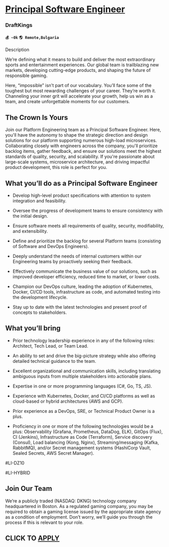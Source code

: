 # [Principal Software Engineer](https://www.remotewlb.com/apply/principal-software-engineer-79880)  
### DraftKings  
#### `💰 ~0k` `🌎 Remote,Bulgaria`  

Description

We’re defining what it means to build and deliver the most extraordinary sports and entertainment experiences. Our global team is trailblazing new markets, developing cutting-edge products, and shaping the future of responsible gaming.

Here, “impossible” isn’t part of our vocabulary. You’ll face some of the toughest but most rewarding challenges of your career. They’re worth it. Channeling your inner grit will accelerate your growth, help us win as a team, and create unforgettable moments for our customers.

## The Crown Is Yours

Join our Platform Engineering team as a Principal Software Engineer. Here, you'll have the autonomy to shape the strategic direction and design solutions for our platform supporting numerous high-load microservices. Collaborating closely with engineers across the company, you'll prioritize backlog items, gather feedback, and ensure our solutions meet the highest standards of quality, security, and scalability. If you're passionate about large-scale systems, microservice architecture, and driving impactful product development, this role is perfect for you.

## What you’ll do as a Principal Software Engineer

  * Develop high-level product specifications with attention to system integration and feasibility.

  * Oversee the progress of development teams to ensure consistency with the initial design.

  * Ensure software meets all requirements of quality, security, modifiability, and extensibility.

  * Define and prioritize the backlog for several Platform teams (consisting of Software and DevOps Engineers).

  * Deeply understand the needs of internal customers within our Engineering teams by proactively seeking their feedback.

  * Effectively communicate the business value of our solutions, such as improved developer efficiency, reduced time to market, or lower costs.

  * Champion our DevOps culture, leading the adoption of Kubernetes, Docker, CI/CD tools, infrastructure as code, and automated testing into the development lifecycle.

  * Stay up to date with the latest technologies and present proof of concepts to stakeholders.

## What you’ll bring

  * Prior technology leadership experience in any of the following roles: Architect, Tech Lead, or Team Lead.

  * An ability to set and drive the big-picture strategy while also offering detailed technical guidance to the team.

  * Excellent organizational and communication skills, including translating ambiguous inputs from multiple stakeholders into actionable plans.

  * Expertise in one or more programming languages (C#, Go, TS, JS).

  * Experience with Kubernetes, Docker, and CI/CD platforms as well as cloud-based or hybrid architectures (AWS and GCP).

  * Prior experience as a DevOps, SRE, or Technical Product Owner is a plus.

  * Proficiency in one or more of the following technologies would be a plus: Observability (Grafana, Prometheus, DataDog, ELK), GitOps (Flux), CI (Jenkins), Infrastructure as Code (Terraform), Service discovery (Consul), Load balancing (Kong, Nginx), Streaming/messaging (Kafka, RabbitMQ), and/or Secret management systems (HashiCorp Vault, Sealed Secrets, AWS Secret Manager).

#LI-DZ10

#LI-HYBRID

## Join Our Team

We’re a publicly traded (NASDAQ: DKNG) technology company headquartered in Boston. As a regulated gaming company, you may be required to obtain a gaming license issued by the appropriate state agency as a condition of employment. Don’t worry, we’ll guide you through the process if this is relevant to your role.

  
## CLICK TO [APPLY](https://www.remotewlb.com/apply/principal-software-engineer-79880)

